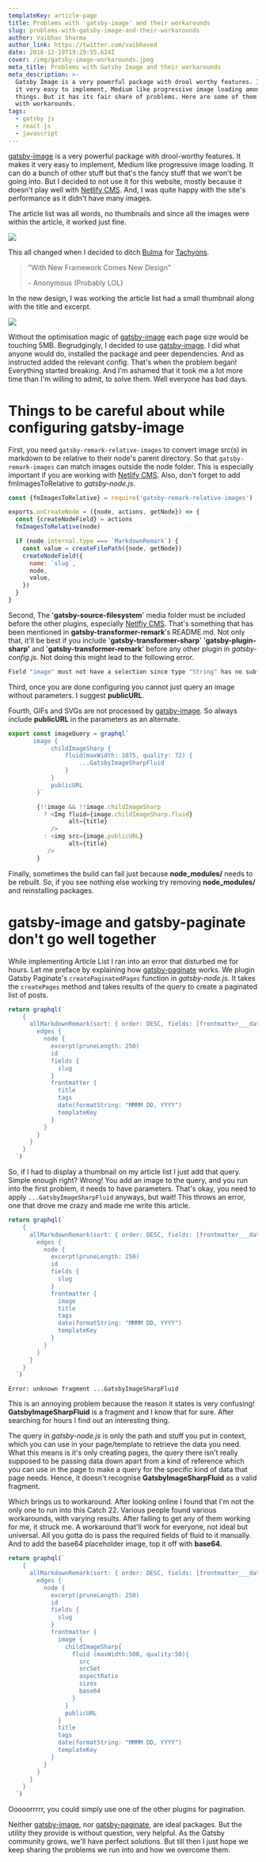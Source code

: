 ```yaml
---
templateKey: article-page
title: Problems with 'gatsby-image' and their workarounds
slug: problems-with-gatsby-image-and-their-workarounds
author: Vaibhav Sharma
author_link: https://twitter.com/vaibhaved
date: 2018-12-19T19:29:55.624Z
cover: /img/gatsby-image-workarounds.jpeg
meta_title: Problems with Gatsby Image and their workarounds
meta_description: >-
  Gatsby Image is a very powerful package with drool worthy features. It makes
  it very easy to implement, Medium like progressive image loading among other
  things. But it has its fair share of problems. Here are some of them along
  with workarounds.
tags:
  - gatsby js
  - react js
  - javascript
---
```

[gatsby-image](https://www.gatsbyjs.org/packages/gatsby-image/) is a very powerful package with drool-worthy features. It makes it very easy to implement, Medium like progressive image loading. It can do a bunch of other stuff but that's the fancy stuff that we won't be going into. But I decided to not use it for this website, mostly because it doesn't play well with [Netlify CMS](https://www.netlifycms.org). And, I was quite happy with the site's performance as it didn't have many images.

The article list was all words, no thumbnails and since all the images were within the article, it worked just fine. 

![](/img/screenshot-2019-09-07-at-4.01.21-pm.png)

This all changed when I decided to ditch [Bulma](https://bulma.io) for [Tachyons](https://tachyons.io).

> "With New Framework Comes New Design"
>
> \- Anonymous (Probably LOL)

In the new design, I was working the article list had a small thumbnail along with the title and excerpt. 

![](/img/screenshot-2018-12-19-at-11.19.21-pm.png)

Without the optimisation magic of [gatsby-image](https://www.gatsbyjs.org/packages/gatsby-image/) each page size would be touching 5MB. Begrudgingly, I decided to use [gatsby-image](https://www.gatsbyjs.org/packages/gatsby-image/). I did what anyone would do, installed the package and peer dependencies. And as instructed added the relevant config. That's when the problem began! Everything started breaking. And I'm ashamed that it took me a lot more time than I'm willing to admit, to solve them. Well everyone has bad days.

# Things to be careful about while configuring gatsby-image

First, you need `gatsby-remark-relative-images` to convert image src(s) in markdown to be relative to their node's parent directory. So that `gatsby-remark-images` can match images outside the node folder. This is especially important if you are working with [Netlify CMS](https://www.netlifycms.org). Also, don't forget to add fmImagesToRelative to _gatsby-node.js_.

```javascript
const {fmImagesToRelative} = require('gatsby-remark-relative-images')

exports.onCreateNode = ({node, actions, getNode}) => {
  const {createNodeField} = actions
  fmImagesToRelative(node)

  if (node.internal.type === `MarkdownRemark`) {
    const value = createFilePath({node, getNode})
    createNodeField({
      name: `slug`,
      node,
      value,
    })
  }
}
```

Second, The '**gatsby-source-filesystem**' media folder must be included before the other plugins, especially [Netlfiy CMS](https://www.netlifycms.org). That's something that has been mentioned in **gatsby-transformer-remark**'s README.md. Not only that, it'll be best if you include '**gatsby-transformer-sharp**' '**gatsby-plugin-sharp'** and '**gatsby-transformer-remark**' before any other plugin in _gatsby-config.js_. Not doing this might lead to the following error.

```bash
Field "image" must not have a selection since type "String" has no subfields
```

Third, once you are done configuring you cannot just query an image without parameters. I suggest **publicURL**.

Fourth, GIFs and SVGs are not processed by [gatsby-image](https://www.gatsbyjs.org/packages/gatsby-image/). So always include **publicURL** in the parameters as an alternate.

```javascript
export const imageQuery = graphql`
       image {
            childImageSharp {
                fluid(maxWidth: 1075, quality: 72) {
                    ...GatsbyImageSharpFluid
                }
            }
            publicURL
        }`
```

```javascript
        {!!image && !!image.childImageSharp
          ? <Img fluid={image.childImageSharp.fluid}
                 alt={title}
            />
          : <img src={image.publicURL}
                 alt={title} 
           />
        }
```

Finally, sometimes the build can fail just because **node_modules/** needs to be rebuilt. So, if you see nothing else working try removing **node_modules/** and reinstalling packages.

# gatsby-image and gatsby-paginate don't go well together

While implementing Article List I ran into an error that disturbed me for hours. Let me preface by explaining how [gatsby-paginate](ttps://www.gatsbyjs.org/packages/gatsby-paginate) works. We plugin Gatsby Paginate's `createPaginatedPages` function in _gatsby-node.js_. It takes the `createPages` method and takes results of the query to create a paginated list of posts.

```javascript
return graphql(`
    {
      allMarkdownRemark(sort: { order: DESC, fields: [frontmatter___date] }) {
        edges {
          node {
            excerpt(pruneLength: 250)
            id
            fields {
              slug
            }
            frontmatter {
              title
              tags
              date(formatString: "MMMM DD, YYYY")
              templateKey
            }
          }
        }
      }
    }
  `)
```

So, if I had to display a thumbnail on my article list I just add that query. Simple enough right? Wrong! You add an image to the query, and you run into the first problem, it needs to have parameters. That's okay, you need to apply `...GatsbyImageSharpFluid` anyways, but wait! This throws an error, one that drove me crazy and made me write this article.

```javascript
return graphql(`
    {
      allMarkdownRemark(sort: { order: DESC, fields: [frontmatter___date] }) {
        edges {
          node {
            excerpt(pruneLength: 250)
            id
            fields {
              slug
            }
            frontmatter {
              image
              title
              tags
              date(formatString: "MMMM DD, YYYY")
              templateKey
            }
          }
        }
      }
    }
  `)
```

```shell
Error: unknown fragment ...GatsbyImageSharpFluid
```

This is an annoying problem because the reason it states is very confusing! **GatsbyImageSharpFluid** is a fragment and I know that for sure. After searching for hours I find out an interesting thing.

The query in _gatsby-node.js_ is only the path and stuff you put in context, which you can use in your page/template to retrieve the data you need. What this means is it's only creating pages, the query there isn't really supposed to be passing data down apart from a kind of reference which you can use in the page to make a query for the specific kind of data that page needs. Hence, it doesn't recognise **GatsbyImageSharpFluid** as a valid fragment.

Which brings us to workaround. After looking online I found that I'm not the only one to run into this Catch 22. Various people found various workarounds, with varying results. After failing to get any of them working for me, it struck me. A workaround that'll work for everyone, not ideal but universal. All you gotta do is pass the required fields of fluid to it manually. And to add the base64 placeholder image, top it off with **base64**.

```javascript
return graphql(`
    {
      allMarkdownRemark(sort: { order: DESC, fields: [frontmatter___date] }) {
        edges {
          node {
            excerpt(pruneLength: 250)
            id
            fields {
              slug
            }
            frontmatter {
              image {
                childImageSharp{
                  fluid (maxWidth:500, quality:50){
                    src
                    srcSet
                    aspectRatio
                    sizes
                    base64
                  }
                }
                publicURL
              }
              title
              tags
              date(formatString: "MMMM DD, YYYY")
              templateKey
            }
          }
        }
      }
    }
  `)
```

Ooooorrrrr, you could simply use one of the other plugins for pagination.

Neither [gatsby-image](https://www.gatsbyjs.org/packages/gatsby-image/), nor [gatsby-paginate](ttps://www.gatsbyjs.org/packages/gatsby-paginate), are ideal packages. But the utility they provide is without question, very helpful. As the Gatsby community grows, we'll have perfect solutions. But till then I just hope we keep sharing the problems we run into and how we overcome them.
